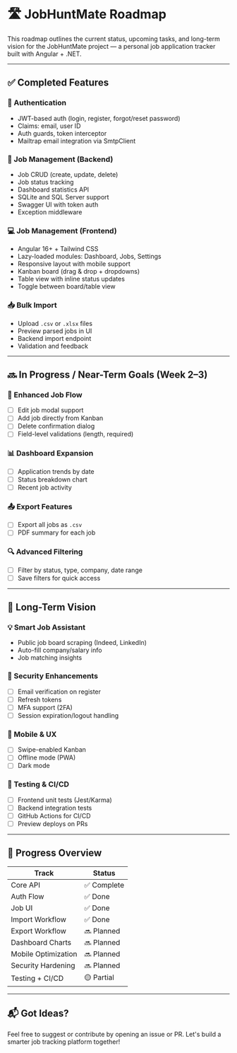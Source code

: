 # 🛣️ JobHuntMate Roadmap

This roadmap outlines the current status, upcoming tasks, and long-term vision for the JobHuntMate project — a personal job application tracker built with Angular + .NET.

---

## ✅ Completed Features

### 🔐 Authentication
- JWT-based auth (login, register, forgot/reset password)
- Claims: email, user ID
- Auth guards, token interceptor
- Mailtrap email integration via SmtpClient

### 📄 Job Management (Backend)
- Job CRUD (create, update, delete)
- Job status tracking
- Dashboard statistics API
- SQLite and SQL Server support
- Swagger UI with token auth
- Exception middleware

### 💻 Job Management (Frontend)
- Angular 16+ + Tailwind CSS
- Lazy-loaded modules: Dashboard, Jobs, Settings
- Responsive layout with mobile support
- Kanban board (drag & drop + dropdowns)
- Table view with inline status updates
- Toggle between board/table view

### 📥 Bulk Import
- Upload `.csv` or `.xlsx` files
- Preview parsed jobs in UI
- Backend import endpoint
- Validation and feedback

---

## 🔜 In Progress / Near-Term Goals (Week 2–3)

### 🔁 Enhanced Job Flow
- [ ] Edit job modal support
- [ ] Add job directly from Kanban
- [ ] Delete confirmation dialog
- [ ] Field-level validations (length, required)

### 📊 Dashboard Expansion
- [ ] Application trends by date
- [ ] Status breakdown chart
- [ ] Recent job activity

### 📤 Export Features
- [ ] Export all jobs as `.csv`
- [ ] PDF summary for each job

### 🔍 Advanced Filtering
- [ ] Filter by status, type, company, date range
- [ ] Save filters for quick access

---

## 🌟 Long-Term Vision

### 💡 Smart Job Assistant
- Public job board scraping (Indeed, LinkedIn)
- Auto-fill company/salary info
- Job matching insights

### 🔐 Security Enhancements
- [ ] Email verification on register
- [ ] Refresh tokens
- [ ] MFA support (2FA)
- [ ] Session expiration/logout handling

### 📱 Mobile & UX
- [ ] Swipe-enabled Kanban
- [ ] Offline mode (PWA)
- [ ] Dark mode

### 🧪 Testing & CI/CD
- [ ] Frontend unit tests (Jest/Karma)
- [ ] Backend integration tests
- [ ] GitHub Actions for CI/CD
- [ ] Preview deploys on PRs

---

## 🧭 Progress Overview

| Track                 | Status         |
|----------------------|----------------|
| Core API             | ✅ Complete     |
| Auth Flow            | ✅ Done         |
| Job UI               | ✅ Done         |
| Import Workflow      | ✅ Done         |
| Export Workflow      | 🔜 Planned      |
| Dashboard Charts     | 🔜 Planned      |
| Mobile Optimization  | 🔜 Planned      |
| Security Hardening   | 🔜 Planned      |
| Testing + CI/CD      | 🟡 Partial      |

---

## 📬 Got Ideas?

Feel free to suggest or contribute by opening an issue or PR. Let's build a smarter job tracking platform together!

